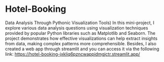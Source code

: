 # Hotel-Booking
Data Analysis Through Pythonic Visualization Tools)
In this mini-project, I explore various data analysis questions using visualization techniques provided by popular Python libraries such as Matplotlib and Seaborn. The project 
demonstrates how effective visualizations can help extract insights from data, making complex patterns more comprehensible.
Besides, I also created a web app through streamlit and you can access it via the following link: https://hotel-booking-jxkliq6pzncwappidmgjctr.streamlit.app/
